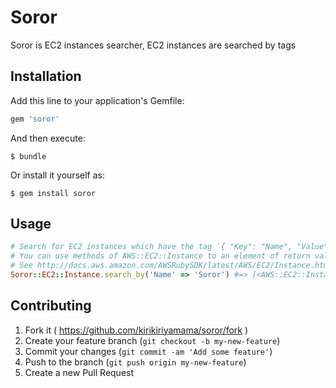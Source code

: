 # Soror

Soror is EC2 instances searcher, EC2 instances are searched by tags

## Installation

Add this line to your application's Gemfile:

```ruby
gem 'soror'
```

And then execute:

    $ bundle

Or install it yourself as:

    $ gem install soror

## Usage

```ruby
# Search for EC2 instances which have the tag `{ "Key": "Name", "Value": "Soror" }`
# You can use methods of AWS::EC2::Instance to an element of return value
# See http://docs.aws.amazon.com/AWSRubySDK/latest/AWS/EC2/Instance.html
Soror::EC2::Instance.search_by('Name' => 'Soror') #=> [<AWS::EC2::Instance>, ...]
```

## Contributing

1. Fork it ( https://github.com/kirikiriyamama/soror/fork )
2. Create your feature branch (`git checkout -b my-new-feature`)
3. Commit your changes (`git commit -am 'Add some feature'`)
4. Push to the branch (`git push origin my-new-feature`)
5. Create a new Pull Request
